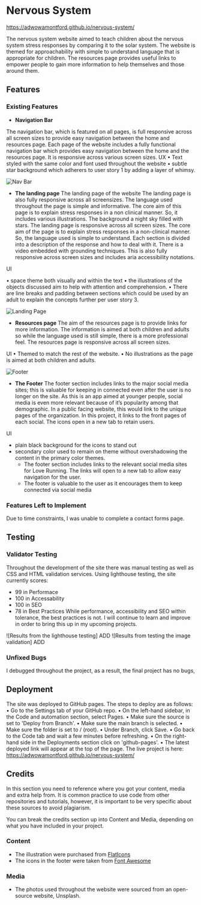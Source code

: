 # Nervous System

https://adwowamontford.github.io/nervous-system/

The nervous system website aimed to teach children about the nervous system stress responses by comparing it to the solar system. The website is themed for approachability with simple to understand language that is appropriate for children. The resources page provides useful links to empower people to gain more information to help themselves and those around them. 

## Features 
### Existing Features

- __Navigation Bar__
  
The navigation bar, which is featured on all pages, is full responsive across all screen sizes to provide easy navigation between the home and resources page. 
Each page of the website includes a fully functional navigation bar which provides easy navigation between the home and the resources page. It is responsive across various screen sizes.
UX 
•	Text styled with the same color and font used throughout the website
•	subtle star background which adherers to user story 1 by adding a layer of whimsy.

![Nav Bar](ADD)

- __The landing page__
The landing page of the website
The landing page is also fully responsive across all screensizes. The language used throughout the page is simple and informative. The core aim of this page is to explain stress responses in a non clinical manner. So, it includes various illustrations. The background a night sky filled with stars. 
The landing page is responsive across all screen sizes. The core aim of the page is to explain stress responses in a non-clinical manner. So, the language used is simple to understand. Each section is divided into a description of the response and how to deal with it. There is a video embedded with grounding techniques. This is also fully responsive across screen sizes and includes aria accessibility notations.

UI

•	space theme both visually and within the text
•	the illustrations of the objects discussed aim to help with attention and comprehension.
•	There are line breaks and padding between sections which could be used by an adult to explain the concepts further per user story 3.

![Landing Page](ADD)

- __Resources page__
The aim of the resources page is to provide links for more information. The information is aimed at both children and adults so while the language used is still simple, there is a more professional feel.
The resources page is responsive across all screen sizes.

UI
•	Themed to match the rest of the website.
•	No illustrations as the page is aimed at both children and adults.

![Footer](ADD)
- __The Footer__ 
The footer section includes links to the major social media sites; this is valuable for keeping in connected even after the user is no longer on the site. As this is an app aimed at younger people, social media is even more relevant because of it’s popularity among that demographic. In a public facing website, this would link to the unique pages of the organization. In this project, it links to the front pages of each social. The icons open in a new tab to retain users.

UI
- plain black background for the icons to stand out
- secondary color used to remain on theme without overshadowing the content in the primary color themes.
  - The footer section includes links to the relevant social media sites for Love Running. The links will open to a new tab to allow easy navigation for the user. 
  - The footer is valuable to the user as it encourages them to keep connected via social media

### Features Left to Implement
Due to time constraints, I was unable to complete a contact forms page. 

## Testing 
### Validator Testing 
Throughout the development of the site there was manual testing as well as CSS and HTML validation services. Using lighthouse testing, the site currently scores:

* 99 in Performace
* 100 in Accessability
* 100 in SEO
* 78 in Best Practices
While performance, accessibility and SEO within tolerance, the best practices is not. I will continue to learn and improve in order to bring this up in my upcoming projects. 

![Results from the lighthouse testing] ADD 
![Results from testing the image validation] ADD

### Unfixed Bugs
I debugged throughout the project, as a result, the final project has no bugs, 

## Deployment
The site was deployed to GitHub pages. The steps to deploy are as follows:
•	Go to the Settings tab of your GitHub repo.
•	On the left-hand sidebar, in the Code and automation section, select Pages.
•	Make sure the source is set to 'Deploy from Branch'.
•	Make sure the main branch is selected.
•	Make sure the folder is set to / (root).
•	Under Branch, click Save.
•	Go back to the Code tab and wait a few minutes before refreshing.
•	On the right-hand side in the Deployments section click on 'github-pages'.
•	The latest deployed link will appear at the top of the page.
The live project is here: https://adwowamontford.github.io/nervous-system/ 
## Credits 

In this section you need to reference where you got your content, media and extra help from. It is common practice to use code from other repositories and tutorials, however, it is important to be very specific about these sources to avoid plagiarism. 

You can break the credits section up into Content and Media, depending on what you have included in your project. 

### Content 
- The illustration were purchased from [FlatIcons](https://www.flaticon.com/free-animated-icons/weather)
- The icons in the footer were taken from [Font Awesome](https://fontawesome.com/)

### Media
- The photos used throughout the website were sourced from an open-source website, Unsplash. 
